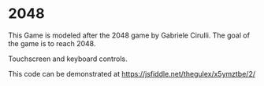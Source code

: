# 2048

This Game is modeled after the 2048 game by Gabriele Cirulli.
The goal of the game is to reach 2048.

Touchscreen and keyboard controls.


This code can be demonstrated at https://jsfiddle.net/thegulex/x5ymztbe/2/
